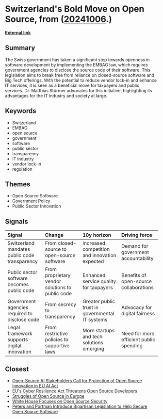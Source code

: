 # __Switzerland's Bold Move on Open Source__, from ([20241006](https://kghosh.substack.com/p/20241006).)

__[External link](https://news.itsfoss.com/switzerland-open-source/?utm_medium=newsletter)__



## Summary

The Swiss government has taken a significant step towards openness in software development by implementing the EMBAG law, which requires government agencies to disclose the source code of their software. This legislation aims to break free from reliance on closed-source software and Big Tech offerings. With the potential to reduce vendor lock-in and enhance IT services, it is seen as a beneficial move for taxpayers and public services. Dr. Matthias Stürmer advocates for this initiative, highlighting its advantages for the IT industry and society at large.

## Keywords

* Switzerland
* EMBAG
* open source
* government
* software
* public sector
* transparency
* IT industry
* vendor lock-in
* regulation

## Themes

* Open Source Software
* Government Policy
* Public Sector Innovation

## Signals

| Signal                                        | Change                                           | 10y horizon                                     | Driving force                           |
|:----------------------------------------------|:-------------------------------------------------|:------------------------------------------------|:----------------------------------------|
| Switzerland mandates public code transparency | From closed-source to open-source software       | Increased competition and innovation expected   | Demand for government accountability    |
| Public sector software becomes public code    | From proprietary vendor solutions to public code | Enhanced service quality for taxpayers          | Benefits of open-source collaborations  |
| Government agencies required to disclose code | From secrecy to transparency                     | Greater public trust in governmental IT systems | Advocacy for digital fairness           |
| Legal framework supports digital innovation   | From restrictive policies to supportive laws     | More startups and tech solutions emerging       | Need for more efficient public spending |

## Closest

* [Open-Source AI Stakeholders Call for Protection of Open Source Innovation in EU AI Act](11bd695b887aa09dca79341f91ce6b82)
* [EU's Cyber Resilience Act Threatens Open Source Developers](2e8ebbefc0b74a9ac3862ef6adcfaffd)
* [Struggles of Open Source in Europe](d886a8c1c80456233091ce9a8ba59d31)
* [White House Focuses on Open Source Security](925e58163f39d747785e0e85eeea0f25)
* [Peters and Portman Introduce Bipartisan Legislation to Help Secure Open Source Software](16272c1d533831db63a0ff3aa067f09e)